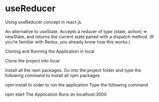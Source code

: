 # useReducer
Using useReducer concept in react js.

An alternative to useState. Accepts a reducer of type (state, action) => newState, and returns the current state paired with a dispatch method. (If you’re familiar with Redux, you already know how this works.)

Cloning and Running the Application in local

Clone the project into local

Install all the npm packages. Go into the project folder and type the following command to install all npm packages

npm install In order to run the application Type the following command

npm start The Application Runs on localhost:3000


